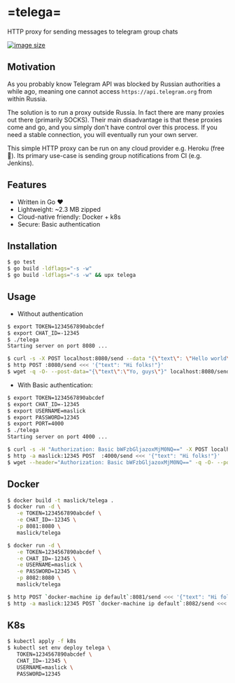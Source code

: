 # =telega=
HTTP proxy for sending messages to telegram group chats

[![image size](https://img.shields.io/badge/image%20size-2MB-blue.svg)](https://cloud.docker.com/u/maslick/repository/docker/maslick/telega)

## Motivation
As you probably know Telegram API was blocked by Russian authorities a while ago, meaning one cannot access ``https://api.telegram.org`` from within Russia.

The solution is to run a proxy outside Russia. In fact there are many proxies out there (primarily SOCKS).
Their main disadvantage is that these proxies come and go, and you simply don't have control over this process. If you need a stable connection, you will eventually run your own server.

This simple HTTP proxy can be run on any cloud provider e.g. Heroku (free 🍺). 
Its primary use-case is sending group notifications from CI (e.g. Jenkins).

## Features
* Written in Go :heart:
* Lightweight: ~2.3 MB zipped
* Cloud-native friendly: Docker + k8s
* Secure: Basic authentication

## Installation
```zsh
$ go test
$ go build -ldflags="-s -w"
$ go build -ldflags="-s -w" && upx telega
```

## Usage
* Without authentication
```zsh
$ export TOKEN=1234567890abcdef
$ export CHAT_ID=-12345
$ ./telega
Starting server on port 8080 ...

$ curl -s -X POST localhost:8080/send --data "{\"text\": \"Hello world\"}"
$ http POST :8080/send <<< '{"text": "Hi folks!"}'
$ wget -q -O- --post-data="{\"text\":\"Yo, guys\"}" localhost:8080/send
```

* With Basic authentication:
```zsh
$ export TOKEN=1234567890abcdef
$ export CHAT_ID=-12345
$ export USERNAME=maslick
$ export PASSWORD=12345
$ export PORT=4000
$ ./telega
Starting server on port 4000 ...

$ curl -s -H "Authorization: Basic bWFzbGljazoxMjM0NQ==" -X POST localhost:4000/send --data "{\"text\": \"Hello world\"}"
$ http -a maslick:12345 POST  :4000/send <<< '{"text": "Hi folks!"}'
$ wget --header="Authorization: Basic bWFzbGljazoxMjM0NQ==" -q -O- --post-data="{\"text\":\"Yo, guys\"}" localhost:4000/send
```

## Docker
```zsh
$ docker build -t maslick/telega .
$ docker run -d \
   -e TOKEN=1234567890abcdef \
   -e CHAT_ID=-12345 \
   -p 8081:8080 \
   maslick/telega

$ docker run -d \
   -e TOKEN=1234567890abcdef \
   -e CHAT_ID=-12345 \
   -e USERNAME=maslick \
   -e PASSWORD=12345 \
   -p 8082:8080 \
   maslick/telega

$ http POST `docker-machine ip default`:8081/send <<< '{"text": "Hi folks!"}'
$ http -a maslick:12345 POST `docker-machine ip default`:8082/send <<< '{"text": "Hi folks!"}'
```

## K8s
```zsh
$ kubectl apply -f k8s
$ kubectl set env deploy telega \
   TOKEN=1234567890abcdef \
   CHAT_ID=-12345 \
   USERNAME=maslick \
   PASSWORD=12345
```

